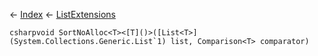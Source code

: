 ← [Index](Api-Index) ← [ListExtensions](System.Collections.Generic.ListExtensions)

```csharpvoid SortNoAlloc<T><[T]()>([List<T>](System.Collections.Generic.List`1) list, Comparison<T> comparator)```